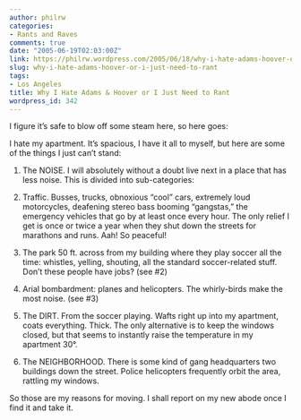 ```yaml
---
author: philrw
categories:
- Rants and Raves
comments: true
date: "2005-06-19T02:03:00Z"
link: https://philrw.wordpress.com/2005/06/18/why-i-hate-adams-hoover-or-i-just-need-to-rant/
slug: why-i-hate-adams-hoover-or-i-just-need-to-rant
tags:
- Los Angeles
title: Why I Hate Adams & Hoover or I Just Need to Rant
wordpress_id: 342
---
```


I figure it’s safe to blow off some steam here, so here goes:

I hate my apartment. It’s spacious, I have it all to myself, but here are some of the things I just can’t stand:

1. The NOISE. I will absolutely without a doubt live next in a place that has less noise. This is divided into sub-categories:

  1. Traffic. Busses, trucks, obnoxious “cool” cars, extremely loud motorcycles, deafening stereo bass booming “gangstas,” the emergency vehicles that go by at least once every hour. The only relief I get is once or twice a year when they shut down the streets for marathons and runs. Aah! So peaceful!
  1. The park 50 ft. across from my building where they play soccer all the time: whistles, yelling, shouting, all the standard soccer-related stuff. Don’t these people have jobs? (see #2)
  1. Arial bombardment: planes and helicopters. The whirly-birds make the most noise. (see #3)
1. The DIRT. From the soccer playing. Wafts right up into my apartment, coats everything. Thick. The only alternative is to keep the windows closed, but that seems to instantly raise the temperature in my apartment 30°.

1. The NEIGHBORHOOD. There is some kind of gang headquarters two buildings down the street. Police helicopters frequently orbit the area, rattling my windows.

So those are my reasons for moving. I shall report on my new abode once I find it and take it.
